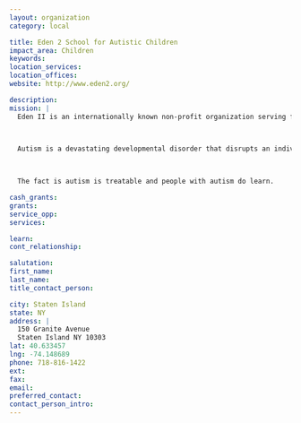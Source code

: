 ```yaml
---
layout: organization
category: local

title: Eden 2 School for Autistic Children
impact_area: Children
keywords: 
location_services: 
location_offices: 
website: http://www.eden2.org/

description: 
mission: |
  Eden II is an internationally known non-profit organization serving families living with autism throughout their lives. Services include school programs for youth, adult day and vocational programs, group homes, extensive family support, and community outreach.

  

  Autism is a devastating developmental disorder that disrupts an individual’s ability to communicate and relate to those around them. The incidence of autism continues to increase at an alarming rate. Today, one child in every 100 born has some form of the disorder. For families of people with autism, Eden II’s programs are a lifeline and a source of hope. Many call it a place of miracles.

  

  The fact is autism is treatable and people with autism do learn.

cash_grants: 
grants: 
service_opp: 
services: 

learn: 
cont_relationship: 

salutation: 
first_name: 
last_name: 
title_contact_person: 

city: Staten Island
state: NY
address: |
  150 Granite Avenue    
  Staten Island NY 10303
lat: 40.633457
lng: -74.148689
phone: 718-816-1422
ext: 
fax: 
email: 
preferred_contact: 
contact_person_intro: 
---
```

